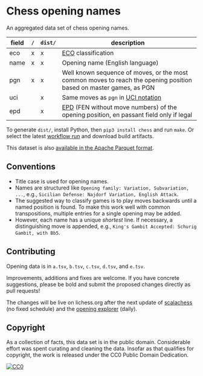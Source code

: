 Chess opening names
===================

An aggregated data set of chess opening names.

field | `/` | `dist/` | description
--- | --- | --- | ---
eco | x | x | [ECO](https://en.wikipedia.org/wiki/Encyclopaedia_of_Chess_Openings) classification
name | x | x | Opening name (English language)
pgn | x | x| Well known sequence of moves, or the most common moves to reach the opening position based on master games, as PGN
uci | | x | Same moves as `pgn` in [UCI notation](https://backscattering.de/chess/uci/#move)
epd | | x | [EPD](https://www.chessprogramming.org/Extended_Position_Description) (FEN without move numbers) of the opening position, en passant field only if legal

To generate `dist/`, install Python, then `pip3 install chess` and run `make`.
Or select the latest
[workflow run](https://github.com/lichess-org/chess-openings/actions) and
download build artifacts.

This dataset is also [available in the Apache Parquet format](https://hf.co/datasets/Lichess/chess-openings).

Conventions
-----------

* Title case is used for opening names.
* Names are structured like `Opening family: Variation, Subvariation, ...`,
  e.g., `Sicilian Defense: Najdorf Variation, English Attack`.
* The suggested way to classify games is to play moves backwards until
  a named position is found. To make this work well with common transpositions,
  multiple entries for a single opening may be added.
* However, each name has a unique *shortest* line. If necessary,
  a distinguishing move is appended, e.g.,
  `King's Gambit Accepted: Schurig Gambit, with Bb5`.

Contributing
------------

Opening data is in `a.tsv`, `b.tsv`, `c.tsv`, `d.tsv`, and `e.tsv`.

Improvements, additions and fixes are welcome. If you have concrete
suggestions, please be bold and submit the proposed changes directly as pull
requests!

The changes will be live on lichess.org after the next update of
[scalachess](https://github.com/lichess-org/scalachess) (no fixed schedule)
and the
[opening explorer](https://github.com/lichess-org/lila-openingexplorer)
(daily).

Copyright
---------

As a collection of facts, this data set is in the public domain.
Considerable effort was spent curating and cleaning the data. Insofar as that
qualifies for copyright, the work is released under the
CC0 Public Domain Dedication.

[![CC0](https://i.creativecommons.org/p/zero/1.0/88x31.png)](https://creativecommons.org/publicdomain/zero/1.0/)
